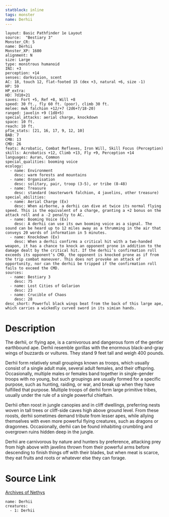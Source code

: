 ```yaml
---
statblock: inline
tags: monster
name: Derhii
---
```

```statblock
layout: Basic Pathfinder 1e Layout
source:  "Bestiary 3"
Monster_CR: 5
name: Derhii
Monster_XP: 1600
alignment: N
size: Large
type: monstrous humanoid
INI: +3
perception: +14
senses: darkvision, scent
AC: 18, touch 12, flat-footed 15 (dex +3, natural +6, size -1)
HP: 59
HP_extra: 
HD: 7d10+21
saves: Fort +5, Ref +8, Will +8
speed: 30 ft., fly 60 ft. (poor), climb 30 ft.
melee: mwk falchion +12/+7 (2d6+7/18-20)
ranged: javelin +9 (1d8+5)
special_attacks: aerial charge, knockdown
space: 10 ft.
reach: 10 ft.
pf1e_stats: [21, 16, 17, 9, 12, 10]
BAB: 7
CMB: 13
CMD: 26
feats: Acrobatic, Combat Reflexes, Iron Will, Skill Focus (Perception)
skills: Acrobatics +12, Climb +13, Fly +9, Perception +14
languages: Auran, Common
special_qualities: booming voice
ecology:
  - name: Environment
    desc: warm forests and mountains
  - name: Organisation
    desc: solitary, pair, troop (3-5), or tribe (8-48)
  - name: Treasure
    desc: standard (masterwork falchion, 4 javelins, other treasure)
special_abilities:
  - name: Aerial Charge (Ex)
    desc: When airborne, a derhii can dive at twice its normal flying speed. This is the equivalent of a charge, granting a +2 bonus on the attack roll and a -2 penalty to AC.
  - name: Booming Voice (Ex)
    desc: A derhii can use its own booming voice as a signal. The sound can be heard up to 12 miles away as a thrumming in the air that conveys 20 words of information in 5 minutes.
  - name: Knockdown (Ex)
    desc: When a derhii confirms a critical hit with a two-handed weapon, it has a chance to knock an opponent prone in addition to the damage dealt by the critical hit. If the derhii’s confirmation roll exceeds its opponent’s CMD, the opponent is knocked prone as if from the trip combat maneuver. This does not provoke an attack of opportunity, nor can the derhii be tripped if the confirmation roll fails to exceed the CMD.
sources:
  - name: Bestiary 3
    desc: 75
  - name: Lost Cities of Golarion
    desc: 23
  - name: Crucible of Chaos
    desc: 28
desc_short: Powerful black wings beat from the back of this large ape, which carries a wickedly curved sword in its simian hands.
```
# Description
The derhii, or flying ape, is a carnivorous and dangerous form of the gentler earthbound ape. Derhii resemble gorillas with the enormous black-and-gray wings of buzzards or vultures. They stand 9 feet tall and weigh 400 pounds.

Derhii form relatively small groupings known as troops, which usually consist of a single adult male, several adult females, and their offspring. Occasionally, multiple males or females band together in single-gender troops with no young, but such groupings are usually formed for a specific purpose, such as hunting, raiding, or war, and break up when they have fulfilled that purpose. Multiple troops of derhii form large primitive tribes, usually under the rule of a single powerful chieftain.

Derhii often roost in jungle canopies and in cliff dwellings, preferring nests woven in tall trees or cliff-side caves high above ground level. From these roosts, derhii sometimes demand tribute from lesser apes, while allying themselves with even more powerful flying creatures, such as dragons or dragonnes. Occasionally, derhii can be found inhabiting crumbling and overgrown ruins hidden deep in the jungle.

Derhii are carnivorous by nature and hunters by preference, attacking prey from high above with javelins thrown from their powerful arms before descending to finish things off with their blades, but when meat is scarce, they eat fruits and roots or whatever else they can forage.
# Source Link
[Archives of Nethys](https://aonprd.com/MonsterDisplay.aspx?ItemName=Derhii)
```encounter-table
name: Derhii
creatures:
  - 1: Derhii
```
